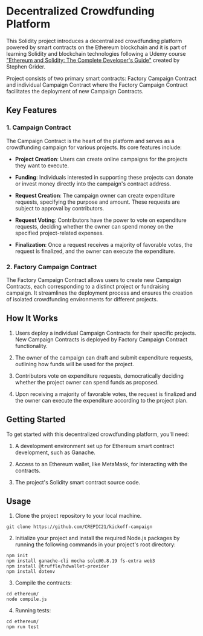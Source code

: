 # Decentralized Crowdfunding Platform

This Solidity project introduces a decentralized crowdfunding platform powered by smart contracts on the Ethereum blockchain and it is part of learning Solidity and blockchain technologies following a Udemy course ["Ethereum and Solidity: The Complete Developer's Guide"](https://www.udemy.com/course/ethereum-and-solidity-the-complete-developers-guide/) created by Stephen Grider.

Project consists of two primary smart contracts: Factory Campaign Contract and individual Campaign Contract where the Factory Campaign Contract facilitates the deployment of new Campaign Contracts.

## Key Features

### 1. Campaign Contract

The Campaign Contract is the heart of the platform and serves as a crowdfunding campaign for various projects. Its core features include:

- **Project Creation**: Users can create online campaigns for the projects they want to execute.

- **Funding**: Individuals interested in supporting these projects can donate or invest money directly into the campaign's contract address.

- **Request Creation**: The campaign owner can create expenditure requests, specifying the purpose and amount. These requests are subject to approval by contributors.

- **Request Voting**: Contributors have the power to vote on expenditure requests, deciding whether the owner can spend money on the specified project-related expenses.

- **Finalization**: Once a request receives a majority of favorable votes, the request is finalized, and the owner can execute the expenditure.

### 2. Factory Campaign Contract

The Factory Campaign Contract allows users to create new Campaign Contracts, each corresponding to a distinct project or fundraising campaign. It streamlines the deployment process and ensures the creation of isolated crowdfunding environments for different projects.

## How It Works

1. Users deploy a individual Campaign Contracts for their specific projects. New Campaign Contracts is deployed by Factory Campaign Contract functionality.

2. The owner of the campaign can draft and submit expenditure requests, outlining how funds will be used for the project.

3. Contributors vote on expenditure requests, democratically deciding whether the project owner can spend funds as proposed.

4. Upon receiving a majority of favorable votes, the request is finalized and the owner can execute the expenditure according to the project plan.

## Getting Started

To get started with this decentralized crowdfunding platform, you'll need:

1. A development environment set up for Ethereum smart contract development, such as Ganache.

2. Access to an Ethereum wallet, like MetaMask, for interacting with the contracts.

3. The project's Solidity smart contract source code.

## Usage

1. Clone the project repository to your local machine.
```shell
git clone https://github.com/CREPIC21/kickoff-campaign
```

2. Initialize your project and install the required Node.js packages by running the following commands in your project's root directory:
```shell
npm init
npm install ganache-cli mocha solc@0.8.19 fs-extra web3
npm install @truffle/hdwallet-provider
npm install dotenv
```

3. Compile the contracts:
```shell
cd ethereum/
node compile.js
```

4. Running tests:
```shell
cd ethereum/
npm run test
```
